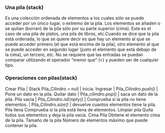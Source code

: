 ###                             Una pila (stack) 
Es una colección ordenada de elementos a los cuales sólo se puede acceder por un único lugar,
 o extremo de la pila. Los elementos se añaden o se quitan (borran) de la pila sólo por su parte superior (cima). 
 Este es el caso de una pila de platos, una pila de libros, etc.Cuando se dice que la pila está ordenada, 
 lo que se quiere decir es que hay un elemento al que se puede acceder primero (el que está encima de la pila), 
 otro elemento al que se puede acceder en segundo lugar (justo el elemento que está debajo de la cima), un tercero, etc.
 No se requiere que las entradas se puedan comparar utilizando el operador “menor que” (<) y pueden ser de
cualquier tipo.
###                            Operaciones con pilas(stack)
Crear Pila    | Stack<Float> Pila_Cilindro = null | inicia.
Ingresar      | Pila_Cilindro.*push()*    | Pone un dato en la pila.
Quitar dato   | Pila_cilindro.*pop()*     | saca un dato de la pila.
Pila vacía    | Pila_Cilindro.*isEmpty()* | Comprueba si la pila no tiene elementos.
              | Pila_Cilindro.*size()*   | devuelve cuantos elementos tiene la pila.
Pila llena Comprueba si la pila está llena de elementos.
Limpiar pila Quita todos sus elementos y deja la pila vacía.
Cima Pila Obtiene el elemento cima de la pila.
Tamaño de la pila Número de elementos máximo que puede contener la pila.
